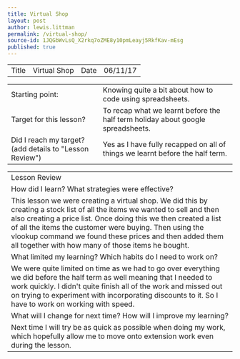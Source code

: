```yaml
---
title: Virtual Shop
layout: post
author: lewis.littman
permalink: /virtual-shop/
source-id: 1JQGbWvLsQ_X2rkq7oZME8y10pmLeayj5RkfKav-mEsg
published: true
---
```

<table>
  <tr>
    <td>Title</td>
    <td>Virtual Shop</td>
    <td>Date</td>
    <td>06/11/17</td>
  </tr>
</table>


<table>
  <tr>
    <td>Starting point:</td>
    <td>Knowing quite a bit about how to code using spreadsheets.</td>
  </tr>
  <tr>
    <td>Target for this lesson?</td>
    <td>To recap what we learnt before the half term holiday about google spreadsheets.</td>
  </tr>
  <tr>
    <td>Did I reach my target? 
(add details to "Lesson Review")</td>
    <td>Yes as I have fully recapped on all of things we learnt before the half term.</td>
  </tr>
</table>


<table>
  <tr>
    <td>Lesson Review</td>
  </tr>
  <tr>
    <td>How did I learn? What strategies were effective? </td>
  </tr>
  <tr>
    <td>This lesson we were creating a virtual shop. We did this by creating a stock list of all the items we wanted to sell and then also creating a price list. Once doing this we then created a list of all the items the customer were buying. Then using the vlookup command we found these prices and then added them all together with how many of those items he bought.</td>
  </tr>
  <tr>
    <td>What limited my learning? Which habits do I need to work on? </td>
  </tr>
  <tr>
    <td>We were quite limited on time as we had to go over everything we did before the half term as well meaning that I needed to work quickly. I didn't quite finish all of the work and missed out on trying to experiment with incorporating discounts to it. So I have to work on working with speed.</td>
  </tr>
  <tr>
    <td>What will I change for next time? How will I improve my learning?</td>
  </tr>
  <tr>
    <td>Next time I will try be as quick as possible when doing my work, which hopefully allow me to move onto extension work even during the lesson.</td>
  </tr>
</table>


